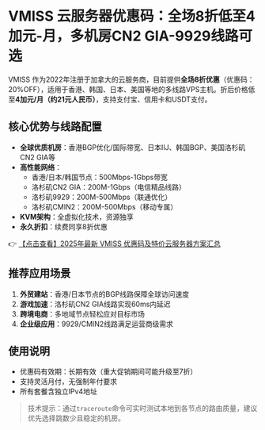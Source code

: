 # VMISS 云服务器优惠码：全场8折低至4加元-月，多机房CN2 GIA-9929线路可选

VMISS 作为2022年注册于加拿大的云服务商，目前提供**全场8折优惠**（优惠码：20%OFF），适用于香港、韩国、日本、美国等地的多线路VPS主机。折后价格低至**4加元/月（约21元人民币）**，支持支付宝、信用卡和USDT支付。

## 核心优势与线路配置

- **全球优质机房**：香港BGP优化/国际带宽、日本IIJ、韩国BGP、美国洛杉矶CN2 GIA等
- **高性能网络**：
  - 香港/日本/韩国节点：500Mbps-1Gbps带宽
  - 洛杉矶CN2 GIA：200M-1Gbps（电信精品线路）
  - 洛杉矶9929：200M-500Mbps（联通优化）
  - 洛杉矶CMIN2：200M-500Mbps（移动专属）
- **KVM架构**：全虚拟化技术，资源独享
- **永久折扣**：续费同享8折优惠

👉 [【点击查看】2025年最新 VMISS 优惠码及特价云服务器方案汇总](https://bit.ly/Vmiss)

## 推荐应用场景
1. **外贸建站**：香港/日本节点的BGP线路保障全球访问速度
2. **游戏加速**：洛杉矶CN2 GIA线路实现60ms内延迟
3. **跨境电商**：多地域节点轻松应对目标市场
4. **企业级应用**：9929/CMIN2线路满足运营商级需求

## 使用说明
- 优惠码有效期：长期有效（重大促销期间可能升级至7折）
- 支持灵活月付，无强制年付要求
- 所有套餐含独立IPv4地址

> 技术提示：通过`traceroute`命令可实时测试本地到各节点的路由质量，建议优先选择跳数少且稳定的机房。